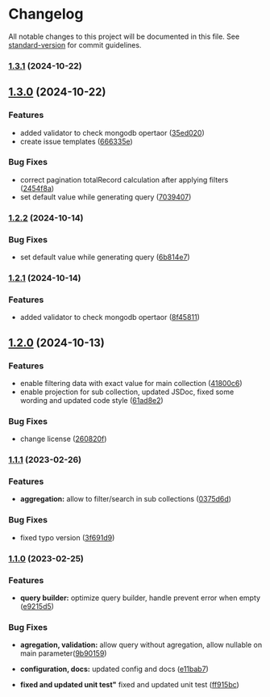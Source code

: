 # Changelog

All notable changes to this project will be documented in this file. See [standard-version](https://github.com/conventional-changelog/standard-version) for commit guidelines.

### [1.3.1](https://github.com/mrbontor/mongo-pagination/compare/v1.3.0...v1.3.1) (2024-10-22)

## [1.3.0](https://github.com/mrbontor/mongo-pagination/compare/v1.2.0...v1.3.0) (2024-10-22)


### Features

* added validator to check mongodb opertaor ([35ed020](https://github.com/mrbontor/mongo-pagination/commit/35ed020b9b070e7eb84d05ccdf9e21d501c4c66b))
* create issue templates ([666335e](https://github.com/mrbontor/mongo-pagination/commit/666335ed5cdf02caa3bf642e0759633c5166c50f))


### Bug Fixes

* correct pagination totalRecord calculation after applying filters ([2454f8a](https://github.com/mrbontor/mongo-pagination/commit/2454f8a34ac280c0cc831eeca3fb9f0cb837e4cf))
* set default value while generating query ([7039407](https://github.com/mrbontor/mongo-pagination/commit/7039407513da33c40781a4b02f2b679bd7304a5e))

### [1.2.2](https://github.com/mrbontor/mongo-pagination/compare/v1.2.1...v1.2.2) (2024-10-14)


### Bug Fixes

* set default value while generating query ([6b814e7](https://github.com/mrbontor/mongo-pagination/commit/6b814e70e30fa626f860635d33fbba33d8501dc8))

### [1.2.1](https://github.com/mrbontor/mongo-pagination/compare/v1.2.0...v1.2.1) (2024-10-14)


### Features

* added validator to check mongodb opertaor ([8f45811](https://github.com/mrbontor/mongo-pagination/commit/8f458112646937447d0d27a83aa671cc6583f9b4))

## [1.2.0](https://github.com/mrbontor/mongo-pagination/compare/v1.1.1...v1.2.0) (2024-10-13)


### Features

* enable filtering data with exact value for main collection ([41800c6](https://github.com/mrbontor/mongo-pagination/commit/41800c627803648105dadd73d5c02804d303443c))
* enable projection for sub collection, updated JSDoc, fixed some wording and updated code style ([61ad8e2](https://github.com/mrbontor/mongo-pagination/commit/61ad8e2fb90c3167931a3ea76be97d4f47589192))


### Bug Fixes

* change license ([260820f](https://github.com/mrbontor/mongo-pagination/commit/260820fc53c8ea00eb6ca769ac1076c6e337388e))

### [1.1.1](https://github.com/mrbontor/mongo-pagination/compare/v1.1.0...v1.1.1) (2023-02-26)


### Features

* **aggregation:** allow to filter/search in sub collections ([0375d6d](https://github.com/mrbontor/mongo-pagination/commit/0375d6ddd2282f0b61cab47e8f4ff90c295290c3))


### Bug Fixes

* fixed typo version ([3f691d9](https://github.com/mrbontor/mongo-pagination/commit/3f691d9face3a6cd4706b6608f750f547ef9948e))

### [1.1.0](https://github.com/mrbontor/mongo-pagination/compare/v1.0.2...v1.1.0) (2023-02-25)


### Features

* **query builder:** optimize query builder, handle prevent error when empty ([e9215d5](https://github.com/mrbontor/mongo-pagination/commit/e9215d5d5ac85a38fbfebb9b49051faa81bb7b25))

### Bug Fixes

* **agregation, validation:** allow query without agregation, allow nullable on main parameter([9b90159](https://github.com/mrbontor/mongo-pagination/tree/e11bab7333fa0d25a169470c8c550d23b71f5dcd))

* **configuration, docs:** updated config and docs ([e11bab7](https://github.com/mrbontor/mongo-pagination/tree/e11bab7333fa0d25a169470c8c550d23b71f5dcd))

* **fixed and updated unit test"** fixed and updated unit test ([ff915bc](https://github.com/mrbontor/mongo-pagination/tree/e11bab7333fa0d25a169470c8c550d23b71f5dcd))
